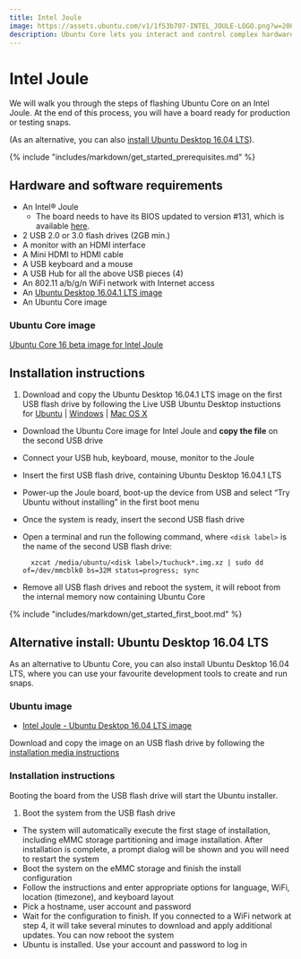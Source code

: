 ```yaml
---
title: Intel Joule
image: https://assets.ubuntu.com/v1/1f53b707-INTEL_JOULE-LOGO.png?w=200
description: Ubuntu Core lets you interact and control complex hardware and modules.
---
```

# Intel Joule

We will walk you through the steps of flashing Ubuntu Core on an Intel Joule. At the end of this process, you will have a board ready for production or testing snaps.

(As an alternative, you can also [install Ubuntu Desktop 16.04 LTS](#alternative-install:-ubuntu-desktop-16.04-lts)).

{% include "includes/markdown/get_started_prerequisites.md" %}

## Hardware and software requirements

* An Intel® Joule
    * The board needs to have its BIOS updated to version #131, which is available
[here](https://downloadmirror.intel.com/26206/eng/Joule-Firmware-2016-09-23-131_Public.zip).
* 2 USB 2.0 or 3.0 flash drives (2GB min.)
* A monitor with an HDMI interface
* A Mini HDMI to HDMI cable
* A USB keyboard and a mouse
* A USB Hub for all the above USB pieces (4)
* An 802.11 a/b/g/n WiFi network with Internet access
* An [Ubuntu Desktop 16.04.1 LTS image](http://releases.ubuntu.com/16.04.1/ubuntu-16.04.1-desktop-amd64.iso)
* An Ubuntu Core image

### Ubuntu Core image

[Ubuntu Core 16 beta image for Intel Joule](http://people.canonical.com/~platform/snappy/tuchuck/tuchuck-20161014085519.img.xz)

## Installation instructions

1. Download and copy the Ubuntu Desktop 16.04.1 LTS image on the first USB flash drive by following the Live USB Ubuntu Desktop instuctions for [Ubuntu](https://www.ubuntu.com/download/desktop/create-a-usb-stick-on-ubuntu) | [Windows](https://www.ubuntu.com/download/desktop/create-a-usb-stick-on-windows) | [Mac OS X](https://www.ubuntu.com/download/desktop/create-a-usb-stick-on-mac-osx)
* Download the Ubuntu Core image for Intel Joule and **copy the file** on the second USB drive
* Connect your USB hub, keyboard, mouse, monitor to the Joule
* Insert the first USB flash drive, containing Ubuntu Desktop 16.04.1 LTS
* Power-up the Joule board, boot-up the device from USB and select “Try Ubuntu without installing” in the first boot menu
* Once the system is ready, insert the second USB flash drive
* Open a terminal and run the following command, where `<disk label>` is the name of the second USB flash drive:

        xzcat /media/ubuntu/<disk label>/tuchuck*.img.xz | sudo dd of=/dev/mmcblk0 bs=32M status=progress; sync

* Remove all USB flash drives and reboot the system, it will reboot from the internal memory now containing Ubuntu Core

{% include "includes/markdown/get_started_first_boot.md" %}

## Alternative install: Ubuntu Desktop 16.04 LTS

As an alternative to Ubuntu Core, you can also install Ubuntu Desktop 16.04 LTS, where you can use your favourite development tools to create and run snaps.

### Ubuntu image

* [Intel Joule - Ubuntu Desktop 16.04 LTS image](http://people.canonical.com/~platform/snappy/tuchuck/tuchuck-20161014085519.img.xz)

Download and copy the image on an USB flash drive by following the [installation media instructions](/core/get-started/installation-medias)

### Installation instructions

Booting the board from the USB flash drive will start the Ubuntu installer.

1. Boot the system from the USB flash drive
* The system will automatically execute the first stage of installation, including eMMC storage partitioning and image installation. After installation is complete, a prompt dialog will be shown and you will need to restart the system
* Boot the system on the eMMC storage and finish the install configuration
* Follow the instructions and enter appropriate options for language, WiFi, location (timezone), and keyboard layout
* Pick a hostname, user account and password
* Wait for the configuration to finish. If you connected to a WiFi network at step 4, it will take several minutes to download and apply additional updates. You can now reboot the system
* Ubuntu is installed. Use your account and password to log in
